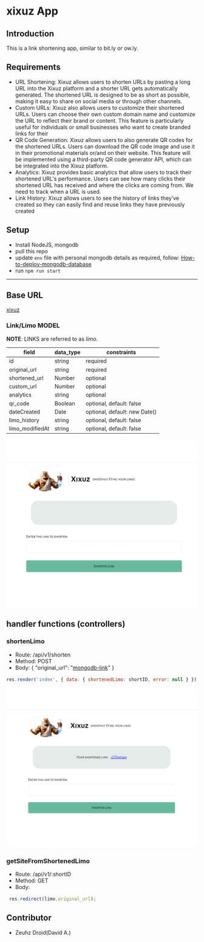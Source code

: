 # **xixuz App**

## Introduction

This is a link shortening app, similar to bit.ly or ow.ly.

## Requirements

- URL Shortening:
  Xixuz allows users to shorten URLs by pasting a long URL into the Xixuz platform and a
  shorter URL gets automatically generated. The shortened URL is designed to be as short as
  possible, making it easy to share on social media or through other channels.
- Custom URLs:
  Xixuz also allows users to customize their shortened URLs. Users can choose their own
  custom domain name and customize the URL to reflect their brand or content. This feature is
  particularly useful for individuals or small businesses who want to create branded links for their
- QR Code Generation:
  Xixuz allows users to also generate QR codes for the shortened URLs. Users can download
  the QR code image and use it in their promotional materials or/and on their website. This
  feature will be implemented using a third-party QR code generator API, which can be integrated
  into the Xixuz platform.
- Analytics:
  Xixuz provides basic analytics that allow users to track their shortened URL's performance.
  Users can see how many clicks their shortened URL has received and where the clicks are
  coming from. We need to track when a URL is used.
- Link History:
  Xixuz allows users to see the history of links they’ve created so they can easily find and reuse
  links they have previously created

## Setup

- Install NodeJS, mongodb
- pull this repo
- update `env` file with personal mongodb details as required, follow: [How-to-deploy-mongodb-database](https://www.freecodecamp.org/news/learn-mongodb-a4ce205e7739/)
- run `npm run start`

---

## Base URL

[xixuz](https://xixuz.onrender.com/)

### Link/Limo MODEL

**NOTE**: LINKS are referred to as _limo_.

| field           | data_type | constraints                   |
| --------------- | --------- | ----------------------------- |
| id              | string    | required                      |
| original_url    | string    | required                      |
| shortened_url   | Number    | optional                      |
| custom_url      | Number    | optional                      |
| analytics       | string    | optional                      |
| qr_code         | Boolean   | optional, default: false      |
| dateCreated     | Date      | optional, default: new Date() |
| limo_history    | string    | optional, default: false      |
| limo_modifiedAt | string    | optional, default: false      |

![xixuz Landing page - name request.](./public/imgs/site-image-1.png)

## handler functions (controllers)

### shortenLimo

- Route: /api/v1/shorten
- Method: POST
- Body: {
  "original_url": "[mongodb-link](https://cloud.mongodb.com/v2/)"
  }

```JavaScript
res.render('index', { data: { shortenedLimo: shortID, error: null } });
```

![xixuz return message.](./public/imgs/site-image-2.png)

### getSiteFromShortenedLimo

- Route: /api/v1/:shortID
- Method: GET
- Body:

```JavaScript
 res.redirect(limo.original_url);
```

## Contributor

- Zeuhz Droid(David A.)
